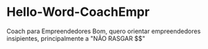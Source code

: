 # Hello-Word-CoachEmpr
Coach para Empreendedores
Bom, quero orientar empreendedores insipientes, principalmente a "NÃO RASGAR $$"
